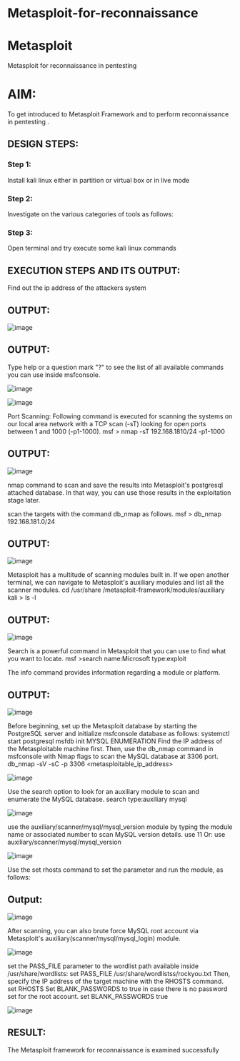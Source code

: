 # Metasploit-for-reconnaissance
# Metasploit
Metasploit for reconnaissance in pentesting

# AIM:

To get introduced to Metasploit Framework and to  perform reconnaissance  in pentesting .

## DESIGN STEPS:

### Step 1:

Install kali linux either in partition or virtual box or in live mode

### Step 2:

Investigate on the various categories of tools as follows:

### Step 3:

Open terminal and try execute some kali linux commands

## EXECUTION STEPS AND ITS OUTPUT:

Find out the ip address of the attackers system
## OUTPUT:

![image](https://github.com/Catty12384/Metasploit-for-reconnaissance/assets/120629225/e877bf40-30b5-4bfa-a82f-0f4aeac97dc5)

## OUTPUT:

Type help or a question mark "?" to see the list of all available commands you can use inside msfconsole.

![image](https://github.com/Catty12384/Metasploit-for-reconnaissance/assets/120629225/9fede203-c2a2-46e6-88cf-eaff0abc9cd4)

![image](https://github.com/Catty12384/Metasploit-for-reconnaissance/assets/120629225/08c5d299-9093-4cb4-9a6c-a9ad01b0c450)

Port Scanning: Following command is executed for scanning the systems on our local area network with a TCP scan (-sT) looking for open ports between 1 and 1000 (-p1-1000). msf > nmap -sT 192.168.1810/24 -p1-1000 

## OUTPUT:

![image](https://github.com/Catty12384/Metasploit-for-reconnaissance/assets/120629225/6eaf72e8-9bc7-49ff-92bc-744b8d626267)

nmap command to scan and save the results into Metasploit's postgresql attached database. In that way, you can use those results in the exploitation stage later.

scan the targets with the command db_nmap as follows. msf > db_nmap 192.168.181.0/24

## OUTPUT:

![image](https://github.com/Catty12384/Metasploit-for-reconnaissance/assets/120629225/60c0f2bb-d3bb-4c7c-b57f-f8f4029d097d)

Metasploit has a multitude of scanning modules built in. If we open another terminal, we can navigate to Metasploit's auxiliary modules and list all the scanner modules. cd /usr/share /metasploit-framework/modules/auxiliary kali > ls -l 

## OUTPUT:

![image](https://github.com/Catty12384/Metasploit-for-reconnaissance/assets/120629225/8c38c78d-4572-4fa8-baaa-1f389d948ac3)

Search is a powerful command in Metasploit that you can use to find what you want to locate. msf >search name:Microsoft type:exploit

The info command provides information regarding a module or platform.

## OUTPUT:

![image](https://github.com/Catty12384/Metasploit-for-reconnaissance/assets/120629225/eb506a5e-633d-489f-b3ef-64780c2af31a)

Before beginning, set up the Metasploit database by starting the PostgreSQL server and initialize msfconsole database as follows: systemctl start postgresql msfdb init MYSQL ENUMERATION Find the IP address of the Metasploitable machine first. Then, use the db_nmap command in msfconsole with Nmap flags to scan the MySQL database at 3306 port. db_nmap -sV -sC -p 3306 <metasploitable_ip_address>

![image](https://github.com/Catty12384/Metasploit-for-reconnaissance/assets/120629225/3363d610-2ea2-4736-af90-ef6f8f7f448e)

Use the search option to look for an auxiliary module to scan and enumerate the MySQL database. search type:auxiliary mysql

![image](https://github.com/Catty12384/Metasploit-for-reconnaissance/assets/120629225/353d2a61-1ddc-4330-b396-70b8cd9a5b2f)

use the auxiliary/scanner/mysql/mysql_version module by typing the module name or associated number to scan MySQL version details. use 11 Or: use auxiliary/scanner/mysql/mysql_version

![image](https://github.com/Catty12384/Metasploit-for-reconnaissance/assets/120629225/69c364ff-4777-4c79-a71e-62ac675419af)

Use the set rhosts command to set the parameter and run the module, as follows: 

## Output:

![image](https://github.com/Catty12384/Metasploit-for-reconnaissance/assets/120629225/d00f18eb-c440-481a-832a-8414c83c1bab)

After scanning, you can also brute force MySQL root account via Metasploit's auxiliary(scanner/mysql/mysql_login) module.

![image](https://github.com/Catty12384/Metasploit-for-reconnaissance/assets/120629225/4b8a4d5a-38dd-420c-8a33-2c6444fd8a84)

set the PASS_FILE parameter to the wordlist path available inside /usr/share/wordlists: set PASS_FILE /usr/share/wordlistss/rockyou.txt Then, specify the IP address of the target machine with the RHOSTS command. set RHOSTS Set BLANK_PASSWORDS to true in case there is no password set for the root account. set BLANK_PASSWORDS true

![image](https://github.com/Catty12384/Metasploit-for-reconnaissance/assets/120629225/70b9ae92-d214-4fcf-8bed-4f00b12a7e89)

## RESULT:
The Metasploit framework for reconnaissance is  examined successfully
